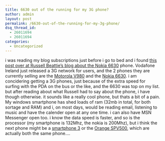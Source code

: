 ```yaml
---
title: 6630 out of the running for my 3G phone?
author: admin
layout: post
permalink: /6630-out-of-the-running-for-my-3g-phone/
dsq_thread_id:
  - 26011694
  - 26011694
categories:
  - Uncategorized
---
```

i was reading my blog subscriptions just before i go to bed and i found [this post over at Russell Beattie&#8217;s blog about the Nokia 6630][1] phone. Vodafone Ireland just released a 3G network for users, and the 2 phones they are currently selling are the [Motorola V980][2] and the [Nokia 6630][3]. i am concidering getting a 3G phones, just because of the extra speed for surfing with the PDA on the bus or the like, and the 6630 was top on my list. but after reading about what Russell had to say about the phone, i have though otherwise. it sounds like a really cool phone, but thats a bit of a pain. My windows smartphone has shed loads of ram (32mb in total, for both sortage and RAM) and i, on most days, would be reading email, listening to music and have the calender open at any one time. i can also have MSN Messenger open too. i know the data speed is faster, and so is the processor (my smartphone is 132Mhz, the nokia is 200Mhz), but i think the next phone might be a [smartphone 3][4] or the [Orange SPV500][5], which are actually both the same phone&#8230;.

 [1]: http://www.russellbeattie.com/notebook/1008200.html
 [2]: http://www.vodafone.ie/phonestariffs/ourphones/phonedetails.jsp;jsessionid=www.vodafone.ie-29301%3A41bce3ef%3A9afc59d411c8fd2?mysterons=MV980&type=postpaid
 [3]: http://www.vodafone.ie/phonestariffs/ourphones/phonedetails.jsp;jsessionid=www.vodafone.ie-29301%3A41bce3ef%3A9afc59d411c8fd2?mysterons=6630&type=postpaid
 [4]: http://www.expansys.ie/product.asp?code=SMARTPHONE_3
 [5]: http://shop.orange.co.uk/shop/show/handset/orange_spv_c500/detail